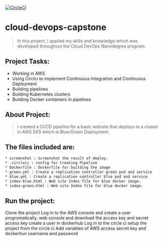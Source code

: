 [![CircleCI](https://circleci.com/gh/helmogey/cloud-devops-capstone/tree/main.svg?style=svg)](https://circleci.com/gh/amsalama/cloud-devops-capstone/tree/main)
# cloud-devops-capstone
> In this project, I applied my skills and knowledge which was developed throughout the Cloud DevOps Nanodegree program.

## Project Tasks:

* Working in AWS
* Using Circlci to implement Continuous Integration and Continuous Deployment
* Building pipelines
* Building Kubernetes clusters
* Building Docker containers in pipelines
## About Project: 

> I created a CI/CD pipeline for a basic website that deploys to a cluster in AWS EKS which is Blue/Green Deployment.

## The files included are:
```sh
* screenshot : Screenshot the result of deploy.
* .circleci : config for Creating Pipeline
* Dockerfile : Dockerfile for building the image 
* green.yml : Create a replication controller green pod and service
* blue.yml : Create a replication controller blue pod and service
* index-blue.html : Web site Index file for blue docker image.
* index-green.html : Web site Index file for blue docker image.
```
## Run the project:
Clone the project
Log in to the AWS console and create a user progromatically, web console and download the access key and secret access key
create a user in dockerhub
Log in to the circle ci 
setup the project from the circle ci
Add variables of AWS access secret key and dockerhun username and password

 
